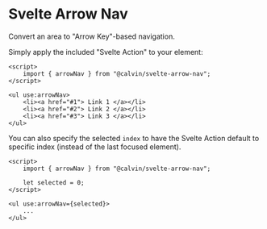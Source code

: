 # Svelte Arrow Nav

Convert an area to "Arrow Key"-based navigation.

Simply apply the included "Svelte Action" to your element:

```svelte
<script>
    import { arrowNav } from "@calvin/svelte-arrow-nav";
</script>

<ul use:arrowNav>
    <li><a href="#1"> Link 1 </a></li>
    <li><a href="#2"> Link 2 </a></li>
    <li><a href="#3"> Link 3 </a></li>
</ul>
```

You can also specify the selected `index` to have the Svelte Action default to specific index (instead of the last focused element).

```svelte
<script>
    import { arrowNav } from "@calvin/svelte-arrow-nav";

    let selected = 0;
</script>

<ul use:arrowNav={selected}>
    ...
</ul>
```

